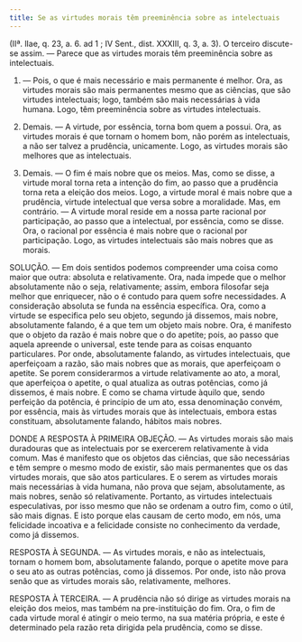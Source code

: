 ```yaml
---
title: Se as virtudes morais têm preeminência sobre as intelectuais
---
```


(IIª. lIae, q. 23, a. 6. ad 1 ; IV Sent., dist. XXXIII, q. 3, a. 3).
  O terceiro discute-se assim. — Parece que as virtudes morais têm preeminência sobre as intelectuais.  

1. — Pois, o que é mais necessário e mais permanente é melhor. Ora, as virtudes morais são mais permanentes mesmo que as ciências, que são virtudes intelectuais; logo, também são mais necessárias à vida humana. Logo, têm preeminência sobre as virtudes intelectuais.  

2. Demais. — A virtude, por essência, torna bom quem a possui. Ora, as virtudes morais é que tornam o homem bom, não porém as intelectuais, a não ser talvez a prudência, unicamente. Logo, as virtudes morais são melhores que as intelectuais.  

3. Demais. — O fim é mais nobre que os meios. Mas, como se disse, a virtude moral torna reta a intenção do fim, ao passo que a prudência torna reta a eleição dos meios. Logo, a virtude moral é mais nobre que a prudência, virtude intelectual que versa sobre a moralidade.  Mas, em contrário. — A virtude moral reside em a nossa parte racional por participação, ao passo que a intelectual, por essência, como se disse. Ora, o racional por essência é mais nobre que o racional por participação. Logo, as virtudes intelectuais são mais nobres que as morais.  

SOLUÇÃO. — Em dois sentidos podemos compreender uma coisa como maior que outra: absoluta e relativamente. Ora, nada impede que o melhor absolutamente não o seja, relativamente; assim, embora filosofar seja melhor que enriquecer, não o é contudo para quem sofre necessidades. A consideração absoluta se funda na essência específica. Ora, como a virtude se especifica pelo seu objeto, segundo já dissemos, mais nobre, absolutamente falando, é a que tem um objeto mais nobre. Ora, é manifesto que o objeto da razão é mais nobre que o do apetite; pois, ao passo que aquela apreende o universal, este tende para as coisas enquanto particulares. Por onde, absolutamente falando, as virtudes intelectuais, que aperfeiçoam a razão, são mais nobres que as morais, que aperfeiçoam o apetite. Se porem considerarmos a virtude relativamente ao ato, a moral, que aperfeiçoa o apetite, o qual atualiza as outras potências, como já dissemos, é mais nobre. E como se chama virtude àquilo que, sendo perfeição da potência, é princípio de um ato, essa denominação convém, por essência, mais às virtudes morais que às intelectuais, embora estas constituam, absolutamente falando, hábitos mais nobres.  

DONDE A RESPOSTA À PRIMEIRA OBJEÇÃO. — As virtudes morais são mais duradouras que as intelectuais por se exercerem relativamente à vida comum. Mas é manifesto que os objetos das ciências, que são necessárias e têm sempre o mesmo modo de existir, são mais permanentes que os das virtudes morais, que são atos particulares. E o serem as virtudes morais mais necessárias à vida humana, não prova que sejam, absolutamente, as mais nobres, senão só relativamente. Portanto, as virtudes intelectuais especulativas, por isso mesmo que não se ordenam a outro fim, como o útil, são mais dignas. E isto porque elas causam de certo modo, em nós, uma felicidade incoativa e a felicidade consiste no conhecimento da verdade, como já dissemos.  

RESPOSTA À SEGUNDA. — As virtudes morais, e não as intelectuais, tornam o homem bom, absolutamente falando, porque o apetite move para o seu ato as outras potências, como já dissemos. Por onde, isto não prova senão que as virtudes morais são, relativamente, melhores.  

RESPOSTA À TERCEIRA. — A prudência não só dirige as virtudes morais na eleição dos meios, mas também na pre-instituição do fim. Ora, o fim de cada virtude moral é atingir o meio termo, na sua matéria própria, e este é determinado pela razão reta dirigida pela prudência, como se disse.